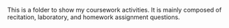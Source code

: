 This is a folder to show my coursework activities. It is mainly composed of recitation, laboratory, and homework assignment questions.